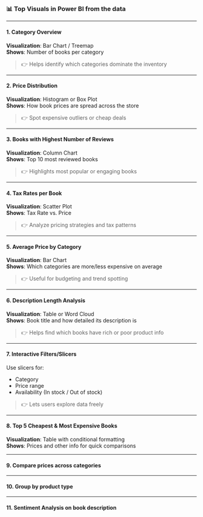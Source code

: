 ### 📊 **Top Visuals in Power BI from the data**

---

#### 1. **Category Overview**
**Visualization**: Bar Chart / Treemap  
**Shows**: Number of books per category

> 👉 Helps identify which categories dominate the inventory

---

#### 2. **Price Distribution**
**Visualization**: Histogram or Box Plot  
**Shows**: How book prices are spread across the store

> 👉 Spot expensive outliers or cheap deals

---

#### 3. **Books with Highest Number of Reviews**
**Visualization**: Column Chart  
**Shows**: Top 10 most reviewed books

> 👉 Highlights most popular or engaging books

---

#### 4. **Tax Rates per Book**
**Visualization**: Scatter Plot  
**Shows**: Tax Rate vs. Price

> 👉 Analyze pricing strategies and tax patterns

---

#### 5. **Average Price by Category**
**Visualization**: Bar Chart  
**Shows**: Which categories are more/less expensive on average

> 👉 Useful for budgeting and trend spotting

---

#### 6. **Description Length Analysis**
**Visualization**: Table or Word Cloud  
**Shows**: Book title and how detailed its description is

> 👉 Helps find which books have rich or poor product info

---

#### 7. **Interactive Filters/Slicers**
Use slicers for:
- Category
- Price range
- Availability (In stock / Out of stock)

> 👉 Lets users explore data freely

---

#### 8. **Top 5 Cheapest & Most Expensive Books**
**Visualization**: Table with conditional formatting  
**Shows**: Prices and other info for quick comparisons

---

#### 9. **Compare prices across categories**


---

#### 10. **Group by product type**

---

#### 11. **Sentiment Analysis on book description**
